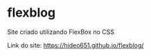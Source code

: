 # flexblog

Site criado utilizando FlexBox no CSS

Link do site: https://hideo651.github.io/flexblog/
